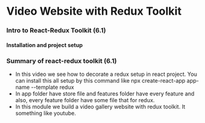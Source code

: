 # Video Website with Redux Toolkit

### Intro to React-Redux Toolkit (6.1)

#### Installation and project setup

### Summary of react-redux toolkit (6.1)

- In this video we see how to decorate a redux setup in react project. You can install this all setup by this command like npx create-react-app app-name --template redux
- In app folder have store file and features folder have every feature and also, every feature folder have some file that for redux.
- In this module we build a video gallery website with redux toolkit. It something like youtube.
